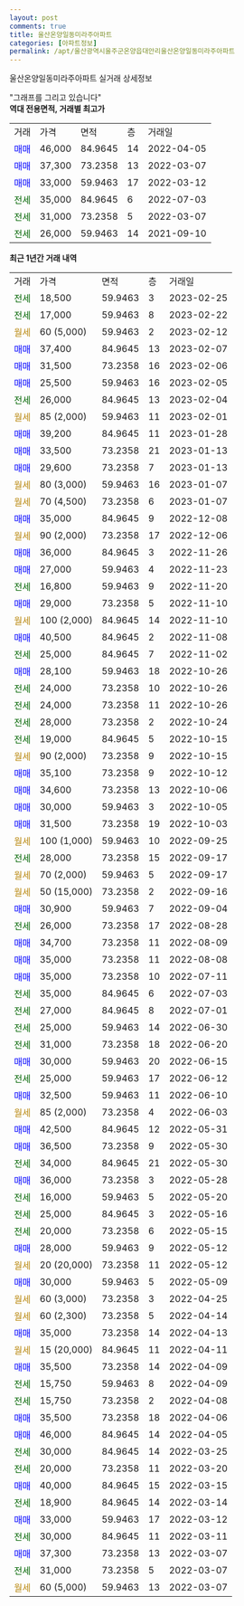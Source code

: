 ```yaml
---
layout: post
comments: true
title: 울산온양일동미라주아파트
categories: [아파트정보]
permalink: /apt/울산광역시울주군온양읍대안리울산온양일동미라주아파트
---
```


울산온양일동미라주아파트 실거래 상세정보

<script type="text/javascript">
  google.charts.load('current', {'packages':['line', 'corechart']});
  google.charts.setOnLoadCallback(drawChart);

  function drawChart() {
    var data = new google.visualization.DataTable();
    data.addColumn('date', '거래일');
    data.addColumn('number', "매매");
    data.addColumn('number', "전세");
    data.addColumn('number', "전매");

    data.addRows([[new Date(Date.parse("2023-02-25")), null, 18500, null], [new Date(Date.parse("2023-02-22")), null, 17000, null], [new Date(Date.parse("2023-02-12")), null, null, null], [new Date(Date.parse("2023-02-07")), 37400, null, null], [new Date(Date.parse("2023-02-06")), 31500, null, null], [new Date(Date.parse("2023-02-05")), 25500, null, null], [new Date(Date.parse("2023-02-04")), null, 26000, null], [new Date(Date.parse("2023-02-01")), null, null, null], [new Date(Date.parse("2023-01-28")), 39200, null, null], [new Date(Date.parse("2023-01-13")), 33500, null, null], [new Date(Date.parse("2023-01-13")), 29600, null, null], [new Date(Date.parse("2023-01-07")), null, null, null], [new Date(Date.parse("2023-01-07")), null, null, null], [new Date(Date.parse("2022-12-08")), 35000, null, null], [new Date(Date.parse("2022-12-06")), null, null, null], [new Date(Date.parse("2022-11-26")), 36000, null, null], [new Date(Date.parse("2022-11-23")), 27000, null, null], [new Date(Date.parse("2022-11-20")), null, 16800, null], [new Date(Date.parse("2022-11-10")), 29000, null, null], [new Date(Date.parse("2022-11-10")), null, null, null], [new Date(Date.parse("2022-11-08")), 40500, null, null], [new Date(Date.parse("2022-11-02")), null, 25000, null], [new Date(Date.parse("2022-10-26")), 28100, null, null], [new Date(Date.parse("2022-10-26")), null, 24000, null], [new Date(Date.parse("2022-10-26")), null, 24000, null], [new Date(Date.parse("2022-10-24")), null, 28000, null], [new Date(Date.parse("2022-10-15")), null, 19000, null], [new Date(Date.parse("2022-10-15")), null, null, null], [new Date(Date.parse("2022-10-12")), 35100, null, null], [new Date(Date.parse("2022-10-06")), 34600, null, null], [new Date(Date.parse("2022-10-05")), 30000, null, null], [new Date(Date.parse("2022-10-03")), 31500, null, null], [new Date(Date.parse("2022-09-25")), null, null, null], [new Date(Date.parse("2022-09-17")), null, 28000, null], [new Date(Date.parse("2022-09-17")), null, null, null], [new Date(Date.parse("2022-09-16")), null, null, null], [new Date(Date.parse("2022-09-04")), 30900, null, null], [new Date(Date.parse("2022-08-28")), null, 26000, null], [new Date(Date.parse("2022-08-09")), 34700, null, null], [new Date(Date.parse("2022-08-08")), 35000, null, null], [new Date(Date.parse("2022-07-11")), 35000, null, null], [new Date(Date.parse("2022-07-03")), null, 35000, null], [new Date(Date.parse("2022-07-01")), null, 27000, null], [new Date(Date.parse("2022-06-30")), null, 25000, null], [new Date(Date.parse("2022-06-20")), null, 31000, null], [new Date(Date.parse("2022-06-15")), 30000, null, null], [new Date(Date.parse("2022-06-12")), null, 25000, null], [new Date(Date.parse("2022-06-10")), 32500, null, null], [new Date(Date.parse("2022-06-03")), null, null, null], [new Date(Date.parse("2022-05-31")), 42500, null, null], [new Date(Date.parse("2022-05-30")), 36500, null, null], [new Date(Date.parse("2022-05-30")), null, 34000, null], [new Date(Date.parse("2022-05-28")), 36000, null, null], [new Date(Date.parse("2022-05-20")), null, 16000, null], [new Date(Date.parse("2022-05-16")), null, 25000, null], [new Date(Date.parse("2022-05-15")), null, 20000, null], [new Date(Date.parse("2022-05-12")), 28000, null, null], [new Date(Date.parse("2022-05-12")), null, null, null], [new Date(Date.parse("2022-05-09")), 30000, null, null], [new Date(Date.parse("2022-04-25")), null, null, null], [new Date(Date.parse("2022-04-14")), null, null, null], [new Date(Date.parse("2022-04-13")), 35000, null, null], [new Date(Date.parse("2022-04-11")), null, null, null], [new Date(Date.parse("2022-04-09")), 35500, null, null], [new Date(Date.parse("2022-04-09")), null, 15750, null], [new Date(Date.parse("2022-04-08")), null, 15750, null], [new Date(Date.parse("2022-04-06")), 35500, null, null], [new Date(Date.parse("2022-04-05")), 46000, null, null], [new Date(Date.parse("2022-03-25")), null, 30000, null], [new Date(Date.parse("2022-03-20")), null, 20000, null], [new Date(Date.parse("2022-03-15")), 40000, null, null], [new Date(Date.parse("2022-03-14")), null, 18900, null], [new Date(Date.parse("2022-03-12")), 33000, null, null], [new Date(Date.parse("2022-03-11")), null, 30000, null], [new Date(Date.parse("2022-03-07")), 37300, null, null], [new Date(Date.parse("2022-03-07")), null, 31000, null], [new Date(Date.parse("2022-03-07")), null, null, null]]);

    var options = {
      hAxis: {
        format: 'yyyy/MM/dd'
      },    
      lineWidth: 0,
      pointsVisible: true,    
      title: '최근 1년간 유형별 실거래가 분포',
      legend: { position: 'bottom' }
    };

    var formatter = new google.visualization.NumberFormat({pattern:'###,###'} );
    formatter.format(data, 1);
    formatter.format(data, 2);
    
    setTimeout(function() {
        var chart = new google.visualization.LineChart(document.getElementById('columnchart_material'));
        chart.draw(data, (options));
        document.getElementById('loading').style.display = 'none';
    }, 200);
  }
</script>


<div id="loading" style="z-index:20; display: block; margin-left: 0px">"그래프를 그리고 있습니다"</div>
<div id="columnchart_material" style="width: 95%; margin-left: 0px; display: block"></div>
<!-- contents start -->
<b>역대 전용면적, 거래별 최고가</b>
<table class="sortable">
    <tr>
      <td>거래</td>
      <td>가격</td>
      <td>면적</td>
      <td>층</td>
      <td>거래일</td>
    </tr>
        <tr>
          <td><a style="color: blue">매매</a></td>
          <td>46,000</td>
          <td>84.9645</td>
          <td>14</td>
          <td>2022-04-05</td>
        </tr>            <tr>
          <td><a style="color: blue">매매</a></td>
          <td>37,300</td>
          <td>73.2358</td>
          <td>13</td>
          <td>2022-03-07</td>
        </tr>            <tr>
          <td><a style="color: blue">매매</a></td>
          <td>33,000</td>
          <td>59.9463</td>
          <td>17</td>
          <td>2022-03-12</td>
        </tr>        
        <tr>
              <td><a style="color: darkgreen">전세</a></td>
              <td>35,000</td>
              <td>84.9645</td>
              <td>6</td>
              <td>2022-07-03</td>
            </tr>            <tr>
              <td><a style="color: darkgreen">전세</a></td>
              <td>31,000</td>
              <td>73.2358</td>
              <td>5</td>
              <td>2022-03-07</td>
            </tr>            <tr>
              <td><a style="color: darkgreen">전세</a></td>
              <td>26,000</td>
              <td>59.9463</td>
              <td>14</td>
              <td>2021-09-10</td>
            </tr>        
    
</table>

<b>최근 1년간 거래 내역</b>

<table class="sortable">
    <tr>
      <td>거래</td>
      <td>가격</td>
      <td>면적</td>
      <td>층</td>
      <td>거래일</td>
    </tr>
    <tr>
      <td><a style="color: darkgreen">전세</a></td>
      <td>18,500</td>
      <td>59.9463</td>
      <td>3</td>
      <td>2023-02-25</td>
    </tr>          <tr>
      <td><a style="color: darkgreen">전세</a></td>
      <td>17,000</td>
      <td>59.9463</td>
      <td>8</td>
      <td>2023-02-22</td>
    </tr>          <tr>
      <td><a style="color: darkgoldenrod">월세</a></td>
      <td>60 (5,000)</td>
      <td>59.9463</td>
      <td>2</td>
      <td>2023-02-12</td>
    </tr>          <tr>
      <td><a style="color: blue">매매</a></td>
      <td>37,400</td>
      <td>84.9645</td>
      <td>13</td>
      <td>2023-02-07</td>
    </tr>          <tr>
      <td><a style="color: blue">매매</a></td>
      <td>31,500</td>
      <td>73.2358</td>
      <td>16</td>
      <td>2023-02-06</td>
    </tr>          <tr>
      <td><a style="color: blue">매매</a></td>
      <td>25,500</td>
      <td>59.9463</td>
      <td>16</td>
      <td>2023-02-05</td>
    </tr>          <tr>
      <td><a style="color: darkgreen">전세</a></td>
      <td>26,000</td>
      <td>84.9645</td>
      <td>13</td>
      <td>2023-02-04</td>
    </tr>          <tr>
      <td><a style="color: darkgoldenrod">월세</a></td>
      <td>85 (2,000)</td>
      <td>59.9463</td>
      <td>11</td>
      <td>2023-02-01</td>
    </tr>          <tr>
      <td><a style="color: blue">매매</a></td>
      <td>39,200</td>
      <td>84.9645</td>
      <td>11</td>
      <td>2023-01-28</td>
    </tr>          <tr>
      <td><a style="color: blue">매매</a></td>
      <td>33,500</td>
      <td>73.2358</td>
      <td>21</td>
      <td>2023-01-13</td>
    </tr>          <tr>
      <td><a style="color: blue">매매</a></td>
      <td>29,600</td>
      <td>73.2358</td>
      <td>7</td>
      <td>2023-01-13</td>
    </tr>          <tr>
      <td><a style="color: darkgoldenrod">월세</a></td>
      <td>80 (3,000)</td>
      <td>59.9463</td>
      <td>16</td>
      <td>2023-01-07</td>
    </tr>          <tr>
      <td><a style="color: darkgoldenrod">월세</a></td>
      <td>70 (4,500)</td>
      <td>73.2358</td>
      <td>6</td>
      <td>2023-01-07</td>
    </tr>          <tr>
      <td><a style="color: blue">매매</a></td>
      <td>35,000</td>
      <td>84.9645</td>
      <td>9</td>
      <td>2022-12-08</td>
    </tr>          <tr>
      <td><a style="color: darkgoldenrod">월세</a></td>
      <td>90 (2,000)</td>
      <td>73.2358</td>
      <td>17</td>
      <td>2022-12-06</td>
    </tr>          <tr>
      <td><a style="color: blue">매매</a></td>
      <td>36,000</td>
      <td>84.9645</td>
      <td>3</td>
      <td>2022-11-26</td>
    </tr>          <tr>
      <td><a style="color: blue">매매</a></td>
      <td>27,000</td>
      <td>59.9463</td>
      <td>4</td>
      <td>2022-11-23</td>
    </tr>          <tr>
      <td><a style="color: darkgreen">전세</a></td>
      <td>16,800</td>
      <td>59.9463</td>
      <td>9</td>
      <td>2022-11-20</td>
    </tr>          <tr>
      <td><a style="color: blue">매매</a></td>
      <td>29,000</td>
      <td>73.2358</td>
      <td>5</td>
      <td>2022-11-10</td>
    </tr>          <tr>
      <td><a style="color: darkgoldenrod">월세</a></td>
      <td>100 (2,000)</td>
      <td>84.9645</td>
      <td>14</td>
      <td>2022-11-10</td>
    </tr>          <tr>
      <td><a style="color: blue">매매</a></td>
      <td>40,500</td>
      <td>84.9645</td>
      <td>2</td>
      <td>2022-11-08</td>
    </tr>          <tr>
      <td><a style="color: darkgreen">전세</a></td>
      <td>25,000</td>
      <td>84.9645</td>
      <td>7</td>
      <td>2022-11-02</td>
    </tr>          <tr>
      <td><a style="color: blue">매매</a></td>
      <td>28,100</td>
      <td>59.9463</td>
      <td>18</td>
      <td>2022-10-26</td>
    </tr>          <tr>
      <td><a style="color: darkgreen">전세</a></td>
      <td>24,000</td>
      <td>73.2358</td>
      <td>10</td>
      <td>2022-10-26</td>
    </tr>          <tr>
      <td><a style="color: darkgreen">전세</a></td>
      <td>24,000</td>
      <td>73.2358</td>
      <td>11</td>
      <td>2022-10-26</td>
    </tr>          <tr>
      <td><a style="color: darkgreen">전세</a></td>
      <td>28,000</td>
      <td>73.2358</td>
      <td>2</td>
      <td>2022-10-24</td>
    </tr>          <tr>
      <td><a style="color: darkgreen">전세</a></td>
      <td>19,000</td>
      <td>84.9645</td>
      <td>5</td>
      <td>2022-10-15</td>
    </tr>          <tr>
      <td><a style="color: darkgoldenrod">월세</a></td>
      <td>90 (2,000)</td>
      <td>73.2358</td>
      <td>9</td>
      <td>2022-10-15</td>
    </tr>          <tr>
      <td><a style="color: blue">매매</a></td>
      <td>35,100</td>
      <td>73.2358</td>
      <td>9</td>
      <td>2022-10-12</td>
    </tr>          <tr>
      <td><a style="color: blue">매매</a></td>
      <td>34,600</td>
      <td>73.2358</td>
      <td>13</td>
      <td>2022-10-06</td>
    </tr>          <tr>
      <td><a style="color: blue">매매</a></td>
      <td>30,000</td>
      <td>59.9463</td>
      <td>3</td>
      <td>2022-10-05</td>
    </tr>          <tr>
      <td><a style="color: blue">매매</a></td>
      <td>31,500</td>
      <td>73.2358</td>
      <td>19</td>
      <td>2022-10-03</td>
    </tr>          <tr>
      <td><a style="color: darkgoldenrod">월세</a></td>
      <td>100 (1,000)</td>
      <td>59.9463</td>
      <td>10</td>
      <td>2022-09-25</td>
    </tr>          <tr>
      <td><a style="color: darkgreen">전세</a></td>
      <td>28,000</td>
      <td>73.2358</td>
      <td>15</td>
      <td>2022-09-17</td>
    </tr>          <tr>
      <td><a style="color: darkgoldenrod">월세</a></td>
      <td>70 (2,000)</td>
      <td>59.9463</td>
      <td>5</td>
      <td>2022-09-17</td>
    </tr>          <tr>
      <td><a style="color: darkgoldenrod">월세</a></td>
      <td>50 (15,000)</td>
      <td>73.2358</td>
      <td>2</td>
      <td>2022-09-16</td>
    </tr>          <tr>
      <td><a style="color: blue">매매</a></td>
      <td>30,900</td>
      <td>59.9463</td>
      <td>7</td>
      <td>2022-09-04</td>
    </tr>          <tr>
      <td><a style="color: darkgreen">전세</a></td>
      <td>26,000</td>
      <td>73.2358</td>
      <td>17</td>
      <td>2022-08-28</td>
    </tr>          <tr>
      <td><a style="color: blue">매매</a></td>
      <td>34,700</td>
      <td>73.2358</td>
      <td>11</td>
      <td>2022-08-09</td>
    </tr>          <tr>
      <td><a style="color: blue">매매</a></td>
      <td>35,000</td>
      <td>73.2358</td>
      <td>11</td>
      <td>2022-08-08</td>
    </tr>          <tr>
      <td><a style="color: blue">매매</a></td>
      <td>35,000</td>
      <td>73.2358</td>
      <td>10</td>
      <td>2022-07-11</td>
    </tr>          <tr>
      <td><a style="color: darkgreen">전세</a></td>
      <td>35,000</td>
      <td>84.9645</td>
      <td>6</td>
      <td>2022-07-03</td>
    </tr>          <tr>
      <td><a style="color: darkgreen">전세</a></td>
      <td>27,000</td>
      <td>84.9645</td>
      <td>8</td>
      <td>2022-07-01</td>
    </tr>          <tr>
      <td><a style="color: darkgreen">전세</a></td>
      <td>25,000</td>
      <td>59.9463</td>
      <td>14</td>
      <td>2022-06-30</td>
    </tr>          <tr>
      <td><a style="color: darkgreen">전세</a></td>
      <td>31,000</td>
      <td>73.2358</td>
      <td>18</td>
      <td>2022-06-20</td>
    </tr>          <tr>
      <td><a style="color: blue">매매</a></td>
      <td>30,000</td>
      <td>59.9463</td>
      <td>20</td>
      <td>2022-06-15</td>
    </tr>          <tr>
      <td><a style="color: darkgreen">전세</a></td>
      <td>25,000</td>
      <td>59.9463</td>
      <td>17</td>
      <td>2022-06-12</td>
    </tr>          <tr>
      <td><a style="color: blue">매매</a></td>
      <td>32,500</td>
      <td>59.9463</td>
      <td>11</td>
      <td>2022-06-10</td>
    </tr>          <tr>
      <td><a style="color: darkgoldenrod">월세</a></td>
      <td>85 (2,000)</td>
      <td>73.2358</td>
      <td>4</td>
      <td>2022-06-03</td>
    </tr>          <tr>
      <td><a style="color: blue">매매</a></td>
      <td>42,500</td>
      <td>84.9645</td>
      <td>12</td>
      <td>2022-05-31</td>
    </tr>          <tr>
      <td><a style="color: blue">매매</a></td>
      <td>36,500</td>
      <td>73.2358</td>
      <td>9</td>
      <td>2022-05-30</td>
    </tr>          <tr>
      <td><a style="color: darkgreen">전세</a></td>
      <td>34,000</td>
      <td>84.9645</td>
      <td>21</td>
      <td>2022-05-30</td>
    </tr>          <tr>
      <td><a style="color: blue">매매</a></td>
      <td>36,000</td>
      <td>73.2358</td>
      <td>3</td>
      <td>2022-05-28</td>
    </tr>          <tr>
      <td><a style="color: darkgreen">전세</a></td>
      <td>16,000</td>
      <td>59.9463</td>
      <td>5</td>
      <td>2022-05-20</td>
    </tr>          <tr>
      <td><a style="color: darkgreen">전세</a></td>
      <td>25,000</td>
      <td>84.9645</td>
      <td>3</td>
      <td>2022-05-16</td>
    </tr>          <tr>
      <td><a style="color: darkgreen">전세</a></td>
      <td>20,000</td>
      <td>73.2358</td>
      <td>6</td>
      <td>2022-05-15</td>
    </tr>          <tr>
      <td><a style="color: blue">매매</a></td>
      <td>28,000</td>
      <td>59.9463</td>
      <td>9</td>
      <td>2022-05-12</td>
    </tr>          <tr>
      <td><a style="color: darkgoldenrod">월세</a></td>
      <td>20 (20,000)</td>
      <td>73.2358</td>
      <td>11</td>
      <td>2022-05-12</td>
    </tr>          <tr>
      <td><a style="color: blue">매매</a></td>
      <td>30,000</td>
      <td>59.9463</td>
      <td>5</td>
      <td>2022-05-09</td>
    </tr>          <tr>
      <td><a style="color: darkgoldenrod">월세</a></td>
      <td>60 (3,000)</td>
      <td>73.2358</td>
      <td>3</td>
      <td>2022-04-25</td>
    </tr>          <tr>
      <td><a style="color: darkgoldenrod">월세</a></td>
      <td>60 (2,300)</td>
      <td>73.2358</td>
      <td>5</td>
      <td>2022-04-14</td>
    </tr>          <tr>
      <td><a style="color: blue">매매</a></td>
      <td>35,000</td>
      <td>73.2358</td>
      <td>14</td>
      <td>2022-04-13</td>
    </tr>          <tr>
      <td><a style="color: darkgoldenrod">월세</a></td>
      <td>15 (20,000)</td>
      <td>84.9645</td>
      <td>11</td>
      <td>2022-04-11</td>
    </tr>          <tr>
      <td><a style="color: blue">매매</a></td>
      <td>35,500</td>
      <td>73.2358</td>
      <td>14</td>
      <td>2022-04-09</td>
    </tr>          <tr>
      <td><a style="color: darkgreen">전세</a></td>
      <td>15,750</td>
      <td>59.9463</td>
      <td>8</td>
      <td>2022-04-09</td>
    </tr>          <tr>
      <td><a style="color: darkgreen">전세</a></td>
      <td>15,750</td>
      <td>73.2358</td>
      <td>2</td>
      <td>2022-04-08</td>
    </tr>          <tr>
      <td><a style="color: blue">매매</a></td>
      <td>35,500</td>
      <td>73.2358</td>
      <td>18</td>
      <td>2022-04-06</td>
    </tr>          <tr>
      <td><a style="color: blue">매매</a></td>
      <td>46,000</td>
      <td>84.9645</td>
      <td>14</td>
      <td>2022-04-05</td>
    </tr>          <tr>
      <td><a style="color: darkgreen">전세</a></td>
      <td>30,000</td>
      <td>84.9645</td>
      <td>14</td>
      <td>2022-03-25</td>
    </tr>          <tr>
      <td><a style="color: darkgreen">전세</a></td>
      <td>20,000</td>
      <td>73.2358</td>
      <td>11</td>
      <td>2022-03-20</td>
    </tr>          <tr>
      <td><a style="color: blue">매매</a></td>
      <td>40,000</td>
      <td>84.9645</td>
      <td>15</td>
      <td>2022-03-15</td>
    </tr>          <tr>
      <td><a style="color: darkgreen">전세</a></td>
      <td>18,900</td>
      <td>84.9645</td>
      <td>14</td>
      <td>2022-03-14</td>
    </tr>          <tr>
      <td><a style="color: blue">매매</a></td>
      <td>33,000</td>
      <td>59.9463</td>
      <td>17</td>
      <td>2022-03-12</td>
    </tr>          <tr>
      <td><a style="color: darkgreen">전세</a></td>
      <td>30,000</td>
      <td>84.9645</td>
      <td>11</td>
      <td>2022-03-11</td>
    </tr>          <tr>
      <td><a style="color: blue">매매</a></td>
      <td>37,300</td>
      <td>73.2358</td>
      <td>13</td>
      <td>2022-03-07</td>
    </tr>          <tr>
      <td><a style="color: darkgreen">전세</a></td>
      <td>31,000</td>
      <td>73.2358</td>
      <td>5</td>
      <td>2022-03-07</td>
    </tr>          <tr>
      <td><a style="color: darkgoldenrod">월세</a></td>
      <td>60 (5,000)</td>
      <td>59.9463</td>
      <td>13</td>
      <td>2022-03-07</td>
    </tr>      </table>
<!-- contents end -->    


